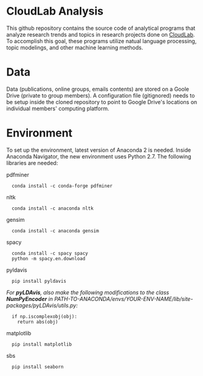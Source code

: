 # CloudLab Analysis

This github repository contains the source code of analytical programs that analyze research trends and topics in research projects done on [CloudLab](www.cloudlab.us). To accomplish this goal, these programs utilize natual language processing, topic modelings, and other machine learning methods. 

# Data

Data (publications, online groups, emails contents) are stored on a Goole Drive (private to group members). A configuration file (gitignored) needs to be setup inside the cloned repository to point to Google Drive's locations on individual members' computing platform. 


# Environment

To set up the environment, latest version of Anaconda 2 is needed. Inside Anaconda Navigator, the new environment uses Python 2.7. The following libraries are needed:

pdfminer
```
  conda install -c conda-forge pdfminer
```

nltk
```
  conda install -c anaconda nltk 
```

gensim
```
  conda install -c anaconda gensim 
```

spacy
```
  conda install -c spacy spacy
  python -m spacy.en.download
```

pyldavis
```
  pip install pyldavis 
```
*For **pyLDAvis**, also make the following modifications to the class **NumPyEncoder** in PATH-TO-ANACONDA/envs/YOUR-ENV-NAME/lib/site-packages/pyLDAvis/utils.py:* 
```
  if np.iscomplexobj(obj):
    return abs(obj)
```

matplotlib
```
  pip install matplotlib
```

sbs
```
  pip install seaborn
```
